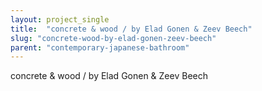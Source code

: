 ```yaml
---
layout: project_single
title:  "concrete & wood / by Elad Gonen & Zeev Beech"
slug: "concrete-wood-by-elad-gonen-zeev-beech"
parent: "contemporary-japanese-bathroom"
---
```

concrete & wood / by Elad Gonen & Zeev Beech